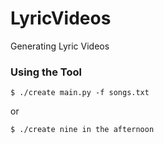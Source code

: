 # LyricVideos
Generating Lyric Videos

### Using the Tool

```{.sourceCode .bash}
$ ./create main.py -f songs.txt
```

or

```{.sourceCode .bash}
$ ./create nine in the afternoon
```
